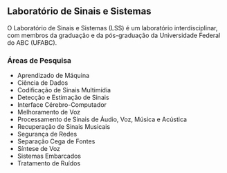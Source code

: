 ## Laboratório de Sinais e Sistemas

O Laboratório de Sinais e Sistemas (LSS) é um laboratório interdisciplinar, com membros da graduação e da pós-graduação da Universidade Federal do ABC (UFABC).

### Áreas de Pesquisa

- Aprendizado de Máquina
- Ciência de Dados
- Codificação de Sinais Multimídia
- Detecção e Estimação de Sinais
- Interface Cérebro-Computador
- Melhoramento de Voz
- Processamento de Sinais de Áudio, Voz, Música e Acústica
- Recuperação de Sinais Musicais
- Segurança de Redes
- Separação Cega de Fontes
- Síntese de Voz
- Sistemas Embarcados
- Tratamento de Ruídos


<!-- ## Welcome to GitHub Pages

You can use the [editor on GitHub](https://github.com/ufabc-lss/lab/edit/gh-pages/index.md) to maintain and preview the content for your website in Markdown files.

Whenever you commit to this repository, GitHub Pages will run [Jekyll](https://jekyllrb.com/) to rebuild the pages in your site, from the content in your Markdown files.

### Markdown

Markdown is a lightweight and easy-to-use syntax for styling your writing. It includes conventions for

```markdown
Syntax highlighted code block

# Header 1
## Header 2
### Header 3

- Bulleted
- List

1. Numbered
2. List

**Bold** and _Italic_ and `Code` text

[Link](url) and ![Image](src)
```

For more details see [GitHub Flavored Markdown](https://guides.github.com/features/mastering-markdown/).

### Jekyll Themes

Your Pages site will use the layout and styles from the Jekyll theme you have selected in your [repository settings](https://github.com/ufabc-lss/lab/settings/pages). The name of this theme is saved in the Jekyll `_config.yml` configuration file.

### Support or Contact

Having trouble with Pages? Check out our [documentation](https://docs.github.com/categories/github-pages-basics/) or [contact support](https://support.github.com/contact) and we’ll help you sort it out. -->

